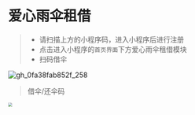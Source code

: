 # 爱心雨伞租借

>- 请扫描上方的小程序码，进入小程序后进行注册
>- 点击进入小程序的`首页界面`下方爱心雨伞租借模块
>- 扫码借伞

![gh_0fa38fab852f_258 ](https://cdn.fengxianhub.top/resources-master/202203101216478.jpg)

>借伞/还伞码

<img src="https://cdn.fengxianhub.top/resources-master/202203101216675.png" style="zoom:50%"></img>

